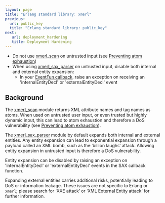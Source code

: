 ```yaml
---
layout: page
title: "Erlang standard library: xmerl"
previous:
  url: public_key
  title: "Erlang standard library: public_key"
next:
   url: deployment_hardening
   title: Deployment Hardening
---
```


* Do not use [xmerl_scan](https://erlang.org/doc/man/xmerl_scan.html) on untrusted input (see [Preventing atom exhaustion](atom_exhaustion))
* When using [xmerl_sax_parser](https://erlang.org/doc/man/xmerl_sax_parser.html) on untrusted input, disable both internal and external entity expansion:
  * In your [EventFun callback](https://erlang.org/doc/man/xmerl_sax_parser.html#EventFun-3), raise an exception on receiving an 'internalEntityDecl' or 'externalEntityDecl' event

## Background

The [xmerl_scan](https://erlang.org/doc/man/xmerl_scan.html) module returns XML attribute names and tag names as atoms. When used on untrusted user input, or even trusted but highly dynamic input, this can lead to atom exhaustion and therefore a DoS vulnerability (see [Preventing atom exhaustion](atom_exhaustion)).

The [xmerl_sax_parser](https://erlang.org/doc/man/xmerl_sax_parser.html) module by default expands both internal and external entities. Any entity expansion can lead to exponential expansion through a payload called an XML bomb, such as the ‘billion laughs’ attack. Allowing entity expansion in untrusted input is therefore a DoS vulnerability.

Entity expansion can be disabled by raising an exception on 'internalEntityDecl' or 'externalEntityDecl' events in the SAX callback function.

Expanding external entities carries additional risks, potentially leading to DoS or information leakage. These issues are not specific to Erlang or `xmerl`; please search for ‘XXE attack’ or ‘XML External Entity attack’ for further information.
